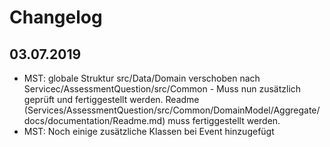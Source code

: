 # Changelog

## 03.07.2019
- MST: globale Struktur src/Data/Domain verschoben nach Servicec/AssessmentQuestion/src/Common - Muss nun zusätzlich geprüft und fertiggestellt werden. Readme (Services/AssessmentQuestion/src/Common/DomainModel/Aggregate/docs/documentation/Readme.md) muss fertiggestellt werden.
- MST: Noch einige zusätzliche Klassen bei Event hinzugefügt
